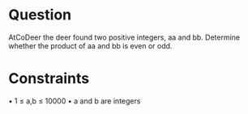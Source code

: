 # Question
AtCoDeer the deer found two positive integers, aa and bb. Determine whether the product of aa and bb is even or odd.
# Constraints
•	1 ≤ a,b ≤ 10000
•	a and b are integers
